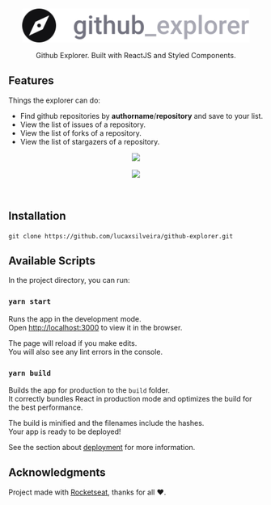 <br />
<p align="center">
  <a>
    <img alt="Github Explore" title="Github Explore" src="/public/logo.svg" width="450">
  </a>
</p>

<p align="center">
  Github Explorer. Built with ReactJS and Styled Components.
</p>

## Features

Things the explorer can do:

* Find github repositories by **authorname**/**repository** and save to your list.
* View the list of issues of a repository.
* View the list of forks of a repository.
* View the list of stargazers of a repository.

<p align="center">
  <img src="https://i.imgur.com/qhXODnA.png" width=700>
</p>

<p align="center">
  <img src="https://i.imgur.com/ck8uQ2i.png" width=700>
</p>

<br>

## Installation

`git clone https://github.com/lucaxsilveira/github-explorer.git`

## Available Scripts

In the project directory, you can run:

### `yarn start`

Runs the app in the development mode.<br />
Open [http://localhost:3000](http://localhost:3000) to view it in the browser.

The page will reload if you make edits.<br />
You will also see any lint errors in the console.

### `yarn build`

Builds the app for production to the `build` folder.<br />
It correctly bundles React in production mode and optimizes the build for the best performance.

The build is minified and the filenames include the hashes.<br />
Your app is ready to be deployed!

See the section about [deployment](https://facebook.github.io/create-react-app/docs/deployment) for more information.


## Acknowledgments

Project made with [Rocketseat](https://rocketseat.com.br/), thanks for all :heart:. 
